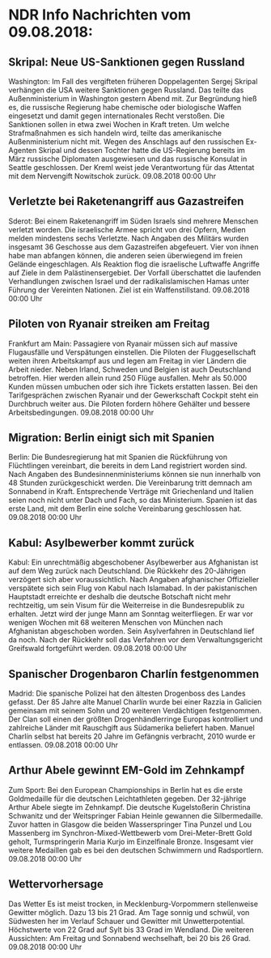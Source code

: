 # NDR Info Nachrichten vom 09.08.2018:


## Skripal: Neue US-Sanktionen gegen Russland
Washington: Im Fall des vergifteten früheren Doppelagenten Sergej Skripal verhängen die USA weitere Sanktionen gegen Russland. Das teilte das Außenministerium in Washington gestern Abend mit. Zur Begründung hieß es, die russische Regierung habe chemische oder biologische Waffen eingesetzt und damit gegen internationales Recht verstoßen. Die Sanktionen sollen in etwa zwei Wochen in Kraft treten. Um welche Strafmaßnahmen es sich handeln wird, teilte das amerikanische Außenministerium nicht mit. Wegen des Anschlags auf den russischen Ex-Agenten Skripal und dessen Tochter hatte die US-Regierung bereits im März russische Diplomaten ausgewiesen und das russische Konsulat in Seattle geschlossen. Der Kreml weist jede Verantwortung für das Attentat mit dem Nervengift Nowitschok zurück. 09.08.2018 00:00 Uhr 

## Verletzte bei Raketenangriff aus Gazastreifen
Sderot: Bei einem Raketenangriff im Süden Israels sind mehrere Menschen verletzt worden. Die israelische Armee spricht von drei Opfern, Medien melden mindestens sechs Verletzte. Nach Angaben des Militärs wurden insgesamt 36 Geschosse aus dem Gazastreifen abgefeuert. Vier von ihnen habe man abfangen können, die anderen seien überwiegend im freien Gelände eingeschlagen. Als Reaktion flog die israelische Luftwaffe Angriffe auf Ziele in dem Palästinensergebiet. Der Vorfall überschattet die laufenden Verhandlungen zwischen Israel und der radikalislamischen Hamas unter Führung der Vereinten Nationen. Ziel ist ein Waffenstillstand. 09.08.2018 00:00 Uhr 

## Piloten von Ryanair streiken am Freitag
Frankfurt am Main: Passagiere von Ryanair müssen sich auf massive Flugausfälle und Verspätungen einstellen. Die Piloten der Fluggesellschaft weiten ihren Arbeitskampf aus und legen am Freitag in vier Ländern die Arbeit nieder. Neben Irland, Schweden und Belgien ist auch Deutschland betroffen. Hier werden allein rund 250 Flüge ausfallen. Mehr als 50.000 Kunden müssen umbuchen oder sich ihre Tickets erstatten lassen. Bei den Tarifgesprächen zwischen Ryanair und der Gewerkschaft Cockpit steht ein Durchbruch weiter aus. Die Piloten fordern höhere Gehälter und bessere Arbeitsbedingungen. 09.08.2018 00:00 Uhr 

## Migration: Berlin einigt sich mit Spanien
Berlin: Die Bundesregierung hat mit Spanien die Rückführung von Flüchtlingen vereinbart, die bereits in dem Land registriert worden sind. Nach Angaben des Bundesinnenministeriums können sie nun innerhalb von 48 Stunden zurückgeschickt werden. Die Vereinbarung tritt demnach am Sonnabend in Kraft. Entsprechende Verträge mit Griechenland und Italien seien noch nicht unter Dach und Fach, so das Ministerium. Spanien ist das erste Land, mit dem Berlin eine solche Vereinbarung geschlossen hat. 09.08.2018 00:00 Uhr 

## Kabul: Asylbewerber kommt zurück
Kabul: Ein unrechtmäßig abgeschobener Asylbewerber aus Afghanistan ist auf dem Weg zurück nach Deutschland. Die Rückkehr des 20-Jährigen verzögert sich aber voraussichtlich. Nach Angaben afghanischer Offizieller verspätete sich sein Flug von Kabul nach Islamabad. In der pakistanischen Hauptstadt erreichte er deshalb die deutsche Botschaft nicht mehr rechtzeitig, um sein Visum für die Weiterreise in die Bundesrepublik zu erhalten. Jetzt wird der junge Mann am Sonntag weiterfliegen. Er war vor wenigen Wochen mit 68 weiteren Menschen von München nach Afghanistan abgeschoben worden. Sein Asylverfahren in Deutschland lief da noch. Nach der Rückkehr soll das Verfahren vor dem Verwaltungsgericht Greifswald fortgeführt werden. 09.08.2018 00:00 Uhr 

## Spanischer Drogenbaron Charlín festgenommen
Madrid: Die spanische Polizei hat den ältesten Drogenboss des Landes gefasst. Der 85 Jahre alte Manuel Charlín wurde bei einer Razzia in Galicien gemeinsam mit seinem Sohn und 20 weiteren Verdächtigen festgenommen. Der Clan soll einen der größten Drogenhändlerringe Europas kontrolliert und zahlreiche Länder mit Rauschgift aus Südamerika beliefert haben. Manuel Charlín selbst hat bereits 20 Jahre im Gefängnis verbracht, 2010 wurde er entlassen. 09.08.2018 00:00 Uhr 

## Arthur Abele gewinnt EM-Gold im Zehnkampf
Zum Sport: Bei den European Championships in Berlin hat es die erste Goldmedaille für die deutschen Leichtathleten gegeben. Der 32-jährige Arthur Abele siegte im Zehnkampf. Die deutsche Kugelstoßerin Christina Schwanitz und der Weitspringer Fabian Heinle gewannen die Silbermedaille. Zuvor hatten in Glasgow die beiden Wasserspringer Tina Punzel und Lou Massenberg im Synchron-Mixed-Wettbewerb vom Drei-Meter-Brett Gold geholt, Turmspringerin Maria Kurjo im Einzelfinale Bronze. Insgesamt vier weitere Medaillen gab es bei den deutschen Schwimmern und Radsportlern. 09.08.2018 00:00 Uhr 

## Wettervorhersage
Das Wetter Es ist meist trocken, in Mecklenburg-Vorpommern stellenweise Gewitter möglich. Dazu 13 bis 21 Grad. Am Tage sonnig und schwül, von Südwesten her im Verlauf Schauer und Gewitter mit Unwetterpotential. Höchstwerte von 22 Grad auf Sylt bis 33 Grad im Wendland. Die weiteren Aussichten: Am Freitag und Sonnabend wechselhaft, bei 20 bis 26 Grad. 09.08.2018 00:00 Uhr 
